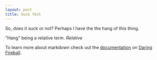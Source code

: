 ```yaml
---
layout: post
title: Suck Test
---
```


So, does it suck or not? Perhaps I have the the hang of this thing. 

"Hang" being a relative term. *Relative*

To learn more about markdown check out the [documentation](http://daringfireball.net/projects/markdown/) on [Daring Fireball](http://daringfireball.net/).